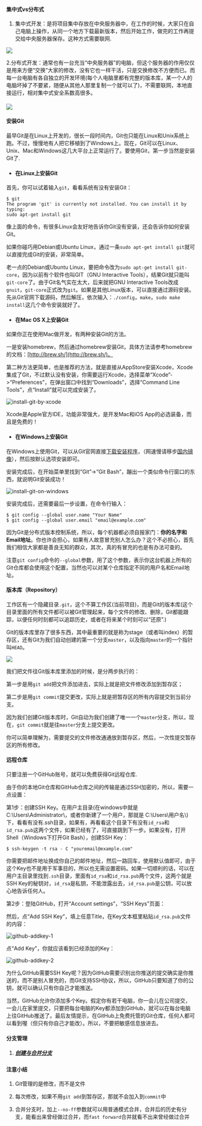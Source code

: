#### 集中式vs分布式

1. 集中式开发：是将项目集中存放在中央服务器中，在工作的时候，大家只在自己电脑上操作，从同一个地方下载最新版本，然后开始工作，做完的工作再提交给中央服务器保存。这种方式需要联网.

![](/assets/import1.png)

2.分布式开发：通常也有一台充当“中央服务器”的电脑，但这个服务器的作用仅仅是用来方便“交换”大家的修改，没有它也一样干活，只是交换修改不方便而已。而每一台电脑有各自独立的开发环境\(每个人电脑里都有完整的版本库，某一个人的电脑坏掉了不要紧，随便从其他人那里复制一个就可以了\)，不需要联网，本地直接运行，相对集中式安全系数高很多。

#### ![](/assets/import2.png)

#### 安装Git

最早Git是在Linux上开发的，很长一段时间内，Git也只能在Linux和Unix系统上跑。不过，慢慢地有人把它移植到了Windows上。现在，Git可以在Linux、Unix、Mac和Windows这几大平台上正常运行了。要使用Git，第一步当然是安装Git了.

* #### 在Linux上安装Git

首先，你可以试着输入`git`，看看系统有没有安装Git：

```
$ git
The program 'git' is currently not installed. You can install it by typing:
sudo apt-get install git
```

像上面的命令，有很多Linux会友好地告诉你Git没有安装，还会告诉你如何安装Git。

如果你碰巧用Debian或Ubuntu Linux，通过一条`sudo apt-get install git`就可以直接完成Git的安装，非常简单。

老一点的Debian或Ubuntu Linux，要把命令改为`sudo apt-get install git-core`，因为以前有个软件也叫GIT（GNU Interactive Tools），结果Git就只能叫`git-core`了。由于Git名气实在太大，后来就把GNU Interactive Tools改成`gnuit`，`git-core`正式改为`git`。如果是其他Linux版本，可以直接通过源码安装。先从Git官网下载源码，然后解压，依次输入：`./config`，`make`，`sudo make install`这几个命令安装就好了。

* #### 在Mac OS X上安装Git

如果你正在使用Mac做开发，有两种安装Git的方法。

一是安装homebrew，然后通过homebrew安装Git，具体方法请参考homebrew的文档：[http://brew.sh/](http://brew.sh/)。

第二种方法更简单，也是推荐的方法，就是直接从AppStore安装Xcode，Xcode集成了Git，不过默认没有安装，你需要运行Xcode，选择菜单“Xcode”-&gt;“Preferences”，在弹出窗口中找到“Downloads”，选择“Command Line Tools”，点“Install”就可以完成安装了。

![](https://www.liaoxuefeng.com/files/attachments/919018691743136/0 "install-git-by-xcode")

Xcode是Apple官方IDE，功能非常强大，是开发Mac和iOS App的必选装备，而且是免费的！

* #### 在Windows上安装Git

在Windows上使用Git，可以从Git官网直接[下载安装程序](https://git-scm.com/downloads)，（网速慢请移步[国内镜像](https://pan.baidu.com/s/1kU5OCOB#list/path=%2Fpub%2Fgit)），然后按默认选项安装即可。

安装完成后，在开始菜单里找到“Git”-&gt;“Git Bash”，蹦出一个类似命令行窗口的东西，就说明Git安装成功！

![](https://www.liaoxuefeng.com/files/attachments/919018718363424/0 "install-git-on-windows")

安装完成后，还需要最后一步设置，在命令行输入：

```
$ git config --global user.name "Your Name"
$ git config --global user.email "email@example.com"
```

因为Git是分布式版本控制系统，所以，每个机器都必须自报家门：**你的名字和Email地址**。你也许会担心，如果有人故意冒充别人怎么办？这个不必担心，首先我们相信大家都是善良无知的群众，其次，真的有冒充的也是有办法可查的。

注意`git config`命令的`--global`参数，用了这个参数，表示你这台机器上所有的Git仓库都会使用这个配置，当然也可以对某个仓库指定不同的用户名和Email地址。

#### 版本库（Repository）

工作区有一个隐藏目录`.git`，这个不算工作区\(当前项目\)，而是Git的版本库\(这个目录里面的所有文件都可以被Git管理起来，每个文件的修改、删除，Git都能跟踪，以便任何时刻都可以追踪历史，或者在将来某个时刻可以“还原”.\)

Git的版本库里存了很多东西，其中最重要的就是称为stage（或者叫index）的暂存区，还有Git为我们自动创建的第一个分支`master`，以及指向`master`的一个指针叫`HEAD`。

![](/assets/import.png)

我们把文件往Git版本库里添加的时候，是分两步执行的：

第一步是用`git add`把文件添加进去，实际上就是把文件修改添加到暂存区；

第二步是用`git commit`提交更改，实际上就是把暂存区的所有内容提交到当前分支。

因为我们创建Git版本库时，Git自动为我们创建了唯一一个`master`分支，所以，现在，`git commit`就是往`master`分支上提交更改。

你可以简单理解为，需要提交的文件修改通通放到暂存区，然后，一次性提交暂存区的所有修改。

#### 远程仓库

只要注册一个GitHub账号，就可以免费获得Git远程仓库.

由于你的本地Git仓库和GitHub仓库之间的传输是通过SSH加密的，所以，需要一点设置：

第1步：创建SSH Key。在用户主目录\(在windows中就是 C:\Users\Administrator\，或者你新建了一个用户，那就是 C:\Users\用户名\\)下，看看有没有.ssh目录，如果有，再看看这个目录下有没有`id_rsa`和`id_rsa.pub`这两个文件，如果已经有了，可直接跳到下一步。如果没有，打开Shell（Windows下打开Git Bash），创建SSH Key：

```
$ ssh-keygen -t rsa - C "youremail@example.com"
```

你需要把邮件地址换成你自己的邮件地址，然后一路回车，使用默认值即可，由于这个Key也不是用于军事目的，所以也无需设置密码。如果一切顺利的话，可以在用户主目录里找到`.ssh`目录，里面有`id_rsa`和`id_rsa.pub`两个文件，这两个就是SSH Key的秘钥对，`id_rsa`是私钥，不能泄露出去，`id_rsa.pub`是公钥，可以放心地告诉任何人。

第2步：登陆GitHub，打开“Account settings”，“SSH Keys”页面：

然后，点“Add SSH Key”，填上任意Title，在Key文本框里粘贴`id_rsa.pub`文件的内容：

![](https://www.liaoxuefeng.com/files/attachments/919021379029408/0 "github-addkey-1")

点“Add Key”，你就应该看到已经添加的Key：

![](https://www.liaoxuefeng.com/files/attachments/919021395420160/0 "github-addkey-2")

为什么GitHub需要SSH Key呢？因为GitHub需要识别出你推送的提交确实是你推送的，而不是别人冒充的，而Git支持SSH协议，所以，GitHub只要知道了你的公钥，就可以确认只有你自己才能推送。

当然，GitHub允许你添加多个Key。假定你有若干电脑，你一会儿在公司提交，一会儿在家里提交，只要把每台电脑的Key都添加到GitHub，就可以在每台电脑上往GitHub推送了。最后友情提示，在GitHub上免费托管的Git仓库，任何人都可以看到喔（但只有你自己才能改）。所以，不要把敏感信息放进去。

#### 分支管理

1. ##### [创建与合并分支](https://liaoxuefeng.gitee.io/git-resources/master-and-dev-ff.mp4)

#### 注意小结

1. Git管理的是修改，而不是文件

2. 每次修改，如果不用`git add`到暂存区，那就不会加入到`commit`中

3. 合并分支时，加上`--no-ff`参数就可以用普通模式合并，合并后的历史有分支，能看出来曾经做过合并，而`fast forward`合并就看不出来曾经做过合并



